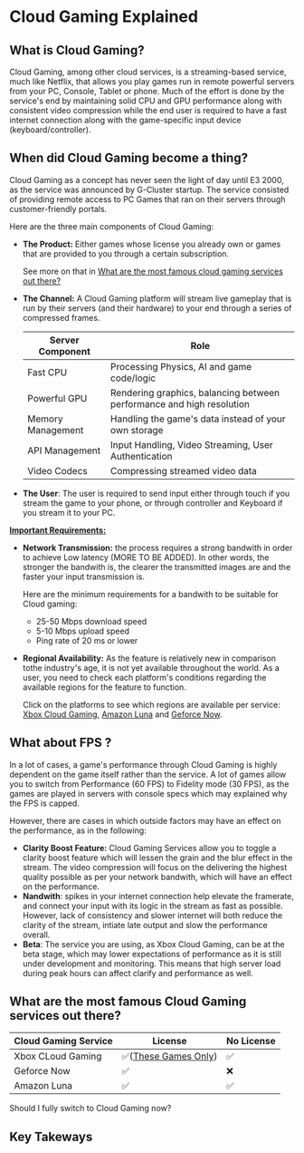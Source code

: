 # Cloud Gaming Explained

## What is Cloud Gaming?
Cloud Gaming, among other cloud services, is a streaming-based service, much like Netflix, that allows you play games run in remote powerful servers from your PC, Console, Tablet or phone. Much of the effort is done by the service's end by maintaining solid CPU and GPU performance along with consistent video compression while the end user is required to have a fast internet connection along with the game-specific input device (keyboard/controller).
## When did Cloud Gaming become a thing?
Cloud Gaming as a concept has never seen the light of day until E3 2000, as the service was announced by G-Cluster startup. The service consisted of providing remote access to PC Games that ran on their servers through customer-friendly portals.

Here are the three main components of Cloud Gaming:

- **The Product:** Either games whose license you already own or games that are provided to you through a certain subscription.

  See more on that in [What are the most famous cloud gaming services out there?](https://github.com/TobiRourou/Raid-Attab-Technical-Writing/wiki/_new?wiki%5Bname%5D=_Footer#what-are-the-most-famous-cloud-gaming-services-out-there)

- **The Channel:** A Cloud Gaming platform will stream live gameplay that is run by their servers (and their hardware) to your end through a series of compressed frames.

  | **Server Component**     | **Role** |
  | ----------- | -----------|
  | Fast CPU     |   Processing Physics, AI and game code/logic   |
    Powerful GPU   | Rendering graphics, balancing between performance and high resolution        |
  | Memory Management | Handling the game's data instead of your own storage |
  | API Management | Input Handling, Video Streaming, User Authentication | 
  | Video Codecs| Compressing streamed video data |


- **The User**: The user is required to send input either through touch if you stream the game to your phone, or through controller and Keyboard if you stream it to your PC. 

<ins>**Important Requirements:**

- **Network Transmission:** the process requires a strong bandwith in order to achieve Low latency (MORE TO BE ADDED). In other words, the stronger the bandwith is, the clearer the transmitted images are and the faster your input transmission is.

   Here are the minimum requirements for a bandwith to be suitable for Cloud gaming:
     
     - 25-50 Mbps download speed
     - 5-10 Mbps upload speed
     - Ping rate of 20 ms or lower


- **Regional Availability:** As the feature is relatively new in comparison tothe industry's age, it is not yet available throughout the world. As a user, you need to check each platform's conditions regarding the available regions for the feature to function. 

   Click on the platforms to see which regions are available per service: [Xbox Cloud Gaming](https://www.xbox.com/en-US/regions), [Amazon Luna](https://www.amazon.com/gp/help/customer/display.html?nodeId=TXHVI0WFpYnGXsA0Gm) and [Geforce Now](https://nvidia.custhelp.com/app/answers/detail/a_id/5023/~/what-are-the-supported-locations-for-geforce-now%3F).


## What about FPS ?
In a lot of cases, a game's performance through Cloud Gaming is highly dependent on the game itself rather than the service. A lot of games allow you to switch from Performance (60 FPS) to Fidelity mode (30 FPS), as the games are played in servers with console specs which may explained why the FPS is capped.



However, there are cases in which outside factors may have an effect on the performance, as in the following:

- **Clarity Boost Feature:** Cloud Gaming Services allow you to toggle a clarity boost feature which will lessen the grain and the blur effect in the stream. The video compression will focus on the delivering the highest quality possible as per your network bandwith, which will have an effect on the performance.
- **Nandwith**: spikes in your internet connection help elevate the framerate, and connect your input with its logic in the stream as fast as possible. However, lack of consistency and slower internet will both reduce the clarity of the stream, intiate late output and slow the performance overall.
- **Beta**: The service you are using, as Xbox Cloud Gaming, can be at the beta stage, which may lower expectations of performance as it is still under development and monitoring. This means that high server load during peak hours can affect clarify and performance as well.

## What are the most famous Cloud Gaming services out there?

  | **Cloud Gaming Service**| **License**| **No License**|
  | ----------- | -----------| --------- |
  | Xbox CLoud Gaming     |   ✅([These Games Only](https://news.xbox.com/en-us/2024/11/20/stream-your-own-game-xbox-cloud-gaming-beta/))   | ✅ |
  | Geforce Now | ✅ | ❌ |
  | Amazon Luna | ✅ | ✅ |

Should I fully switch to Cloud Gaming now?

## Key Takeways
